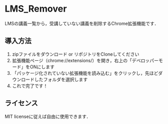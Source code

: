 # LMS_Remover
LMSの講義一覧から，受講していない講義を削除するChrome拡張機能です．

## 導入方法
1. zipファイルをダウンロード or リポジトリをCloneしてください
2. 拡張機能ページ（chrome://extensions/）を開き，右上の「デベロッパーモード」をONにします
3. 「パッケージ化されていない拡張機能を読み込む」をクリックし，先ほどダウンロードしたフォルダを選択します
4. これで完了です！

## ライセンス
MIT licenseに従えば自由に使用できます．
